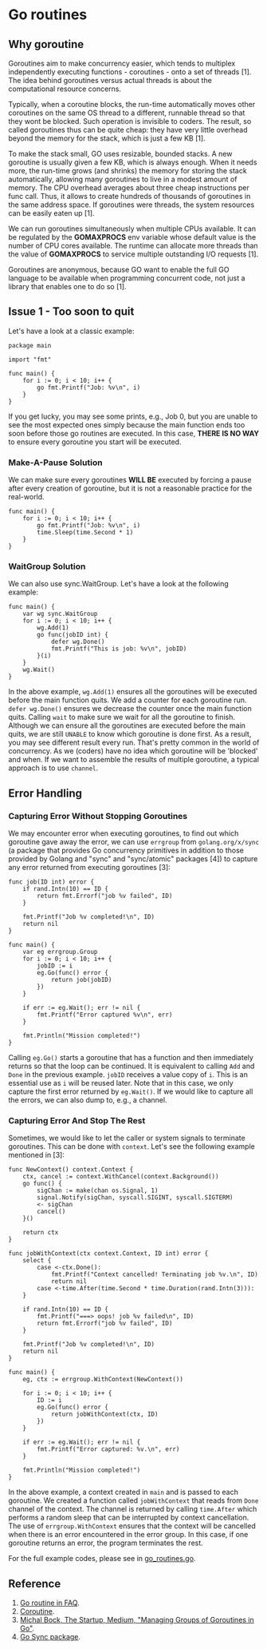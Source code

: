 # Go routines

## Why goroutine
Goroutines aim to make concurrency easier, which tends to multiplex independently executing 
functions - coroutines - onto a set of threads [1]. The idea behind goroutines versus actual threads is 
about the computational resource concerns. 

Typically, when a coroutine blocks, the run-time automatically moves other coroutines on the same OS thread to a 
different, runnable thread so that they wont be blocked. Such operation is invisible to coders. The result, so called 
goroutines thus can be quite cheap: they have very little overhead beyond the memory for the stack, which is just a 
few KB [1].

To make the stack small, GO uses resizable, bounded stacks. A new goroutine is usually given a few KB, which is always 
enough. When it needs more, the run-time grows (and shrinks) the memory for storing the stack automatically, allowing 
many goroutines to live in a modest amount of memory. The CPU overhead averages about three cheap instructions per func 
call. Thus, it allows to create hundreds of thousands of goroutines in the same address space. If goroutines were 
threads, the system resources can be easily eaten up [1].

We can run goroutines simultaneously when multiple CPUs available. It can be regulated by the **GOMAXPROCS** env 
variable whose default value is the number of CPU cores available. The runtime can allocate more threads than the value 
of **GOMAXPROCS** to service multiple outstanding I/O requests [1].

Goroutines are anonymous, because GO want to enable the full GO language to be available when programming concurrent 
code, not just a library that enables one to do so [1].

## Issue 1 - Too soon to quit
Let's have a look at a classic example: 

```
package main

import "fmt"

func main() {
    for i := 0; i < 10; i++ {
        go fmt.Printf("Job: %v\n", i)
    }
}
```

If you get lucky, you may see some prints, e.g., Job 0, but you are unable to see the most expected ones simply because 
the main function ends too soon before those go routines are executed. In this case, **THERE IS NO WAY** to ensure every 
goroutine you start will be executed. 


### Make-A-Pause Solution
We can make sure every goroutines **WILL BE** executed by forcing a pause after 
every creation of goroutine, but it is not a reasonable practice for the real-world.

```
func main() {
    for i := 0; i < 10; i++ {
        go fmt.Printf("Job: %v\n", i)
        time.Sleep(time.Second * 1)
    }
}
```

### WaitGroup Solution
We can also use sync.WaitGroup. Let's have a look at the following example:
```
func main() {
    var wg sync.WaitGroup
	for i := 0; i < 10; i++ {
		wg.Add(1)
		go func(jobID int) {
			defer wg.Done()
			fmt.Printf("This is job: %v\n", jobID)
		}(i)
	}
	wg.Wait()
}
```

In the above example, `wg.Add(1)` ensures all the goroutines will be executed before the main function quits.
We add a counter for each goroutine run. `defer wg.Done()` ensures we decrease the counter once the main function 
quits. Calling `wait` to make sure we wait for all the goroutine to finish. Although we can ensure all the goroutines 
are executed before the main quits, we are still `UNABLE` to know which goroutine is done first. As a result, you may 
see different result every run. That's pretty common in the world of concurrency. As we (coders) have no idea which 
goroutine will be 'blocked' and when. If we want to assemble the results of multiple goroutine, a typical approach is 
to use `channel`.

## Error Handling

### Capturing Error Without Stopping Goroutines
We may encounter error when executing goroutines, to find out which goroutine gave away the error, we can use `errgroup` 
from `golang.org/x/sync` (a package that provides Go concurrency primitives in addition to those provided by Golang and 
"sync" and "sync/atomic" packages [4]) to capture any error returned from executing goroutines [3]:

```
func job(ID int) error {
	if rand.Intn(10) == ID {
		return fmt.Errorf("job %v failed", ID)
	}

	fmt.Printf("Job %v completed!\n", ID)
	return nil
}

func main() {
    var eg errgroup.Group
	for i := 0; i < 10; i++ {
		jobID := i
		eg.Go(func() error {
			return job(jobID)
		})
	}

	if err := eg.Wait(); err != nil {
		fmt.Printf("Error captured %v\n", err)
	}

	fmt.Println("Mission completed!")
}
```

Calling `eg.Go()` starts a goroutine that has a function and then immediately returns so that the loop can be continued.
It is equivalent to calling `Add` and `Done` in the previous example. `jobID` receives a value copy of `i`. This is an 
essential use as `i` will be reused later. Note that in this case, we only capture the first error returned by 
`eg.Wait()`. If we would like to capture all the errors, we can also dump to, e.g.,  a channel.

### Capturing Error And Stop The Rest
Sometimes, we would like to let the caller or system signals to terminate goroutines. This can be done with `context`.
Let's see the following example mentioned in [3]:
```
func NewContext() context.Context {
	ctx, cancel := context.WithCancel(context.Background())
	go func() {
		sigChan := make(chan os.Signal, 1)
		signal.Notify(sigChan, syscall.SIGINT, syscall.SIGTERM)
		<- sigChan
		cancel()
	}()

	return ctx
}

func jobWithContext(ctx context.Context, ID int) error {
	select {
		case <-ctx.Done():
			fmt.Printf("Context cancelled! Terminating job %v.\n", ID)
			return nil
		case <-time.After(time.Second * time.Duration(rand.Intn(3))):
	}

	if rand.Intn(10) == ID {
		fmt.Printf("===> oops! job %v failed\n", ID)
		return fmt.Errorf("job %v failed", ID)
	}

	fmt.Printf("Job %v completed!\n", ID)
	return nil
}

func main() {
    eg, ctx := errgroup.WithContext(NewContext())

	for i := 0; i < 10; i++ {
		ID := i
		eg.Go(func() error {
			return jobWithContext(ctx, ID)
		})
	}

	if err := eg.Wait(); err != nil {
		fmt.Printf("Error captured: %v.\n", err)
	}

	fmt.Println("Mission completed!")
}
```

In the above example, a context created in `main` and is passed to each goroutine. We created a function called 
`jobWithContext` that reads from `Done` channel of the context. The channel is returned by calling `time.After` which 
performs a random sleep that can be interrupted by context cancellation. The use of `errgroup.WithContext` ensures that 
the context will be cancelled when there is an error encountered in the error group. In this case, if one goroutine 
returns an error, the program terminates the rest.


For the full example codes, please see in [go_routines.go](go_routines.go).



## Reference
1. [Go routine in FAQ](https://golang.org/doc/faq#goroutines).
2. [Coroutine](https://en.wikipedia.org/wiki/Coroutine).
3. [Michal Bock, The Startup, Medium, "Managing Groups of Goroutines in Go"](https://medium.com/swlh/managing-groups-of-gorutines-in-go-ee7523e3eaca).
4. [Go Sync package](https://github.com/golang/sync).